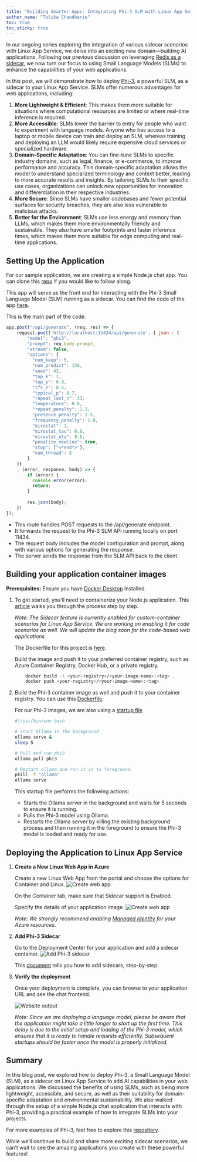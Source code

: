 ```yaml
---
title: "Building Smarter Apps: Integrating Phi-3 SLM with Linux App Service"
author_name: "Tulika Chaudharie"
toc: true
toc_sticky: true
---
```


In our ongoing series exploring the integration of various sidecar scenarios with Linux App Service, we delve into an exciting new domain—building AI applications. Following our previous discussion on leveraging [Redis as a sidecar](https://azure.github.io/AppService/2024/07/19/Using-Redis-with-Sidecar.html), we now turn our focus to using Small Language Models (SLMs) to enhance the capabilities of your web applications.

In this post, we will demonstrate how to deploy [Phi-3](https://azure.microsoft.com/blog/introducing-phi-3-redefining-whats-possible-with-slms/), a powerful SLM, as a sidecar to your Linux App Service. SLMs offer numerous advantages for web applications, including:

1. **More Lightweight & Efficient**: This makes them more suitable for situations where computational resources are limited or where real-time inference is required.
2. **More Accessible**: SLMs lower the barrier to entry for people who want to experiment with language models. Anyone who has access to a laptop or mobile device can train and deploy an SLM, whereas training and deploying an LLM would likely require expensive cloud services or specialized hardware.
3. **Domain-Specific Adaptation**: You can fine-tune SLMs to specific industry domains, such as legal, finance, or e-commerce, to improve performance and accuracy. This domain-specific adaptation allows the model to understand specialized terminology and context better, leading to more accurate results and insights. By tailoring SLMs to their specific use cases, organizations can unlock new opportunities for innovation and differentiation in their respective industries.
4. **More Secure**: Since SLMs have smaller codebases and fewer potential surfaces for security breaches, they are also less vulnerable to malicious attacks.
5. **Better for the Environment**: SLMs use less energy and memory than LLMs, which makes them more environmentally friendly and sustainable. They also have smaller footprints and faster inference times, which makes them more suitable for edge computing and real-time applications.

## Setting Up the Application

For our sample application, we are creating a simple Node.js chat app. You can clone this [repo](https://github.com/Azure-Samples/sidecar-samples/tree/main/slm-using-ollama/slm-using-ollama) if you would like to follow along.

This app will serve as the front end for interacting with the Phi-3 Small Language Model (SLM) running as a sidecar. You can find the code of the app [here](https://github.com/Azure-Samples/sidecar-samples/blob/main/slm-using-ollama/slm-using-ollama/webapp/app.js).

This is the main part of the code.

```javascript
app.post("/api/generate", (req, res) => {
    request.post('http://localhost:11434/api/generate', { json : {
        "model": "phi3",
        "prompt": req.body.prompt,
        "stream": false,
        "options": {
          "num_keep": 5,
          "num_predict": 150,
          "seed": 42,
          "top_k": 1,
          "top_p": 0.9,
          "tfs_z": 0.5,
          "typical_p": 0.7,
          "repeat_last_n": 33,
          "temperature": 0.8,
          "repeat_penalty": 1.2,
          "presence_penalty": 1.5,
          "frequency_penalty": 1.0,
          "mirostat": 1,
          "mirostat_tau": 0.8,
          "mirostat_eta": 0.6,
          "penalize_newline": true,
          "stop": ["<*end*>"],
          "num_thread": 8
        }
    }}
    , (error, response, body) => {
        if (error) {
          console.error(error);
          return;
        }
        
        res.json(body);
    })
});
```

* This route handles POST requests to the /api/generate endpoint.
* It forwards the request to the Phi-3 SLM API running locally on port 11434.
* The request body includes the model configuration and prompt, along with various options for generating the response.
* The server sends the response from the SLM API back to the client.

## Building your application container images

**Prerequisites:** Ensure you have [Docker Desktop](https://www.docker.com/products/docker-desktop/) installed.

1. To get started, you'll need to containerize your Node.js application. This [article](https://docs.docker.com/language/nodejs/containerize/) walks you through the process step by step.

    *Note: The Sidecar feature is currently enabled for custom-container scenarios for Linux App Service. We are working on enabling it for code scenarios as well. We will update the blog soon for the code-based web applications*

    The Dockerfile for this project is [here](https://github.com/Azure-Samples/sidecar-samples/blob/main/slm-using-ollama/slm-using-ollama/webapp/Dockerfile).

    Build the image and push it to your preferred container registry, such as Azure Container Registry, Docker Hub, or a private registry.

    ```bash
        docker build -t <your-registry>/<your-image-name>:<tag> .
        docker push <your-registry>/<your-image-name>:<tag>
    ```

2. Build the Phi-3 container image as well and push it to your container registry. You can use this [Dockerfile](https://github.com/Azure-Samples/sidecar-samples/blob/main/slm-using-ollama/slm-using-ollama/slm/Dockerfile).

    For our Phi-3 images, we are also using a [startup file](https://github.com/Azure-Samples/sidecar-samples/blob/main/slm-using-ollama/slm-using-ollama/slm/startup.sh)

    ```bash
    #!/usr/bin/env bash
    
    # Start Ollama in the background
    ollama serve &
    sleep 5
    
    # Pull and run phi3
    ollama pull phi3
    
    # Restart ollama and run it in to foreground.
    pkill -f "ollama"
    ollama serve
    ```

    This startup file performs the following actions:
    * Starts the Ollama server in the background and waits for 5 seconds to ensure it is running.
    * Pulls the Phi-3 model using Ollama.
    * Restarts the Ollama server by killing the existing background process and then running it in the foreground to ensure the Phi-3 model is loaded and ready for use.

## Deploying the Application to Linux App Service

1. **Create a New Linux Web App in Azure**

    Create a new Linux Web App from the portal and choose the options for Container and Linux.
    ![Create web app]({{site.baseurl}}/media/2024/07/CreateWebApp.jpg)

    On the Container tab, make sure that Sidecar support is Enabled.

    Specify the details of your application image.
    ![Create web app]({{site.baseurl}}/media/2024/07/AddContainer.jpg)

    *Note: We strongly recommend enabling [Managed Identity](https://learn.microsoft.com/azure/app-service/overview-managed-identity?tabs=portal%2Chttp) for your Azure resources.*

2. **Add Phi-3 Sidecar**

    Go to the Deployment Center for your application and add a sidecar container.
    ![Add Phi-3 sidecar]({{site.baseurl}}/media/2024/08/phi-sidecar.jpg)

    This [document](https://learn.microsoft.com/azure/app-service/tutorial-custom-container-sidecar) tells you how to add sidecars, step-by-step.

3. **Verify the deployment**

    Once your deployment is complete, you can browse to your application URL and see the chat frontend.
    
    ![Website output]({{site.baseurl}}/media/2024/08/phi-output.jpg)

    *Note: Since we are deploying a language model, please be aware that the application might take a little longer to start up the first time. This delay is due to the initial setup and loading of the Phi-3 model, which ensures that it is ready to handle requests efficiently. Subsequent startups should be faster once the model is properly initialized.*

## Summary

In this blog post, we explored how to deploy Phi-3, a Small Language Model (SLM), as a sidecar on Linux App Service to add AI capabilities in your web applications. We discussed the benefits of using SLMs, such as being more lightweight, accessible, and secure, as well as their suitability for domain-specific adaptation and environmental sustainability. We also walked through the setup of a simple Node.js chat application that interacts with Phi-3, providing a practical example of how to integrate SLMs into your projects.

For more examples of Phi-3, feel free to explore this [repository](https://github.com/microsoft/Phi-3CookBook).

While we’ll continue to build and share more exciting sidecar scenarios, we can’t wait to see the amazing applications you create with these powerful features!
